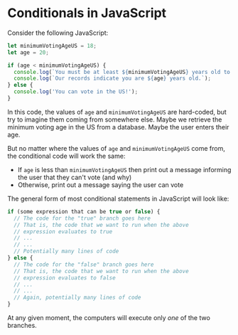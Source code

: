 # Conditionals in JavaScript

Consider the following JavaScript:

```javascript
let minimumVotingAgeUS = 18;
let age = 20;

if (age < minimumVotingAgeUS) {
  console.log(`You must be at least ${minimumVotingAgeUS} years old to vote in the US.`);
  console.log(`Our records indicate you are ${age} years old.`);
} else {
  console.log('You can vote in the US!');
}
```

In this code, the values of `age` and `minimumVotingAgeUS` are hard-coded, but try to imagine them coming from somewhere else. Maybe we retrieve the minimum voting age in the US from a database. Maybe the user enters their age.

But no matter where the values of `age` and `minimumVotingAgeUS` come from, the conditional code will work the same:

- If `age` is less than `minimumVotingAgeUS` then print out a message informing the user that they can't vote (and why)
- Otherwise, print out a message saying the user can vote

The general form of most conditional statements in JavaScript will look like:

```javascript
if (some expression that can be true or false) {
  // The code for the "true" branch goes here
  // That is, the code that we want to run when the above
  // expression evaluates to true
  // ...
  // ...
  // Potentially many lines of code
} else {
  // The code for the "false" branch goes here
  // That is, the code that we want to run when the above
  // expression evaluates to false
  // ...
  // ...
  // Again, potentially many lines of code
}
```

At any given moment, the computers will execute only *one* of the two branches.
